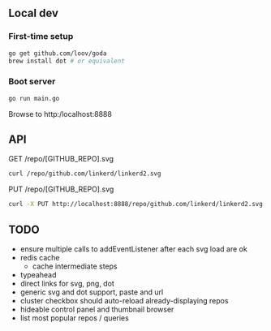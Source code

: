 ## Local dev

### First-time setup

```bash
go get github.com/loov/goda
brew install dot # or equivalent
```

### Boot server

```bash
go run main.go
```

Browse to http:/localhost:8888

## API

GET /repo/[GITHUB_REPO].svg
```bash
curl /repo/github.com/linkerd/linkerd2.svg
```

PUT /repo/[GITHUB_REPO].svg
```bash
curl -X PUT http://localhost:8888/repo/github.com/linkerd/linkerd2.svg
```

## TODO

- ensure multiple calls to addEventListener after each svg load are ok
- redis cache
  - cache intermediate steps
- typeahead
- direct links for svg, png, dot
- generic svg and dot support, paste and url
- cluster checkbox should auto-reload already-displaying repos
- hideable control panel and thumbnail browser
- list most popular repos / queries
